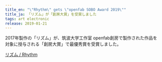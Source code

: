 ```yaml
---
title_en: "\"Rhythm\" gets \"openfab SOBO Award 2019\""
title_ja: 「リズム」が「創房大賞」を受賞しました
tags: art electronic
release: 2019-01-21
---
```


2017年製作の「リズム」が、筑波大学工作室 openfab創房で製作された作品を対象に授与される「創房大賞」で最優秀賞を受賞しました。

[リズム / Rhythm](/pages/works/ri.md)
